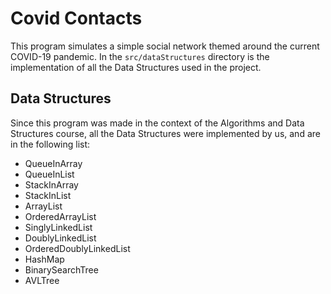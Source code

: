 # Covid Contacts

This program simulates a simple social network themed around the current COVID-19 pandemic.
In the `src/dataStructures` directory is the implementation of all the Data Structures used in the project.

## Data Structures

Since this program was made in the context of the Algorithms and Data Structures course, all the Data Structures were implemented by us, and are in the following list:

* QueueInArray
* QueueInList
* StackInArray
* StackInList
* ArrayList
* OrderedArrayList
* SinglyLinkedList
* DoublyLinkedList
* OrderedDoublyLinkedList
* HashMap 
* BinarySearchTree
* AVLTree
